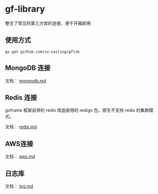# gf-library

整合了常见的第三方库的连接，便于开箱即用

## 使用方式
```
go get github.com/sz-sailing/gflib
```

## MongoDB 连接

文档： [mongodb.md](docs/mongodb.md) 

## Redis 连接

goframe 框架自带的 redis 库底层用的 redigo 包，原生不支持 redis 的集群模式。

文档： [redis.md](docs/redis.md) 

## AWS连接

文档： [aws.md](docs/aws.md) 

## 日志库

文档： [log.md](docs/log.md) 
